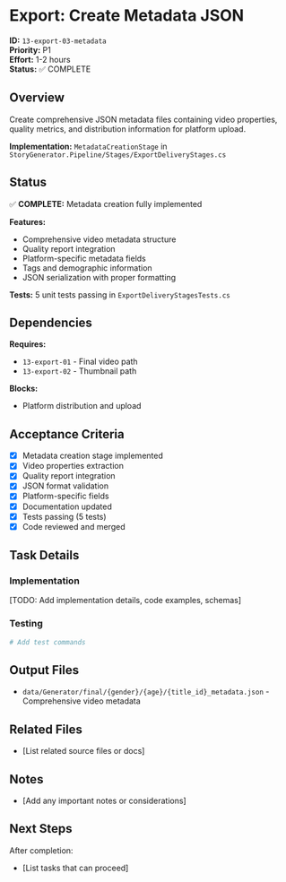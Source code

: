 # Export: Create Metadata JSON

**ID:** `13-export-03-metadata`  
**Priority:** P1  
**Effort:** 1-2 hours  
**Status:** ✅ COMPLETE

## Overview

Create comprehensive JSON metadata files containing video properties, quality metrics, and distribution information for platform upload.

**Implementation:** `MetadataCreationStage` in `StoryGenerator.Pipeline/Stages/ExportDeliveryStages.cs`

## Status

✅ **COMPLETE:** Metadata creation fully implemented

**Features:**
- Comprehensive video metadata structure
- Quality report integration
- Platform-specific metadata fields
- Tags and demographic information
- JSON serialization with proper formatting

**Tests:** 5 unit tests passing in `ExportDeliveryStagesTests.cs`

## Dependencies

**Requires:**
- `13-export-01` - Final video path
- `13-export-02` - Thumbnail path

**Blocks:**
- Platform distribution and upload

## Acceptance Criteria

- [x] Metadata creation stage implemented
- [x] Video properties extraction
- [x] Quality report integration
- [x] JSON format validation
- [x] Platform-specific fields
- [x] Documentation updated
- [x] Tests passing (5 tests)
- [x] Code reviewed and merged

## Task Details

### Implementation

[TODO: Add implementation details, code examples, schemas]

### Testing

```bash
# Add test commands
```

## Output Files

- `data/Generator/final/{gender}/{age}/{title_id}_metadata.json` - Comprehensive video metadata

## Related Files

- [List related source files or docs]

## Notes

- [Add any important notes or considerations]

## Next Steps

After completion:
- [List tasks that can proceed]
